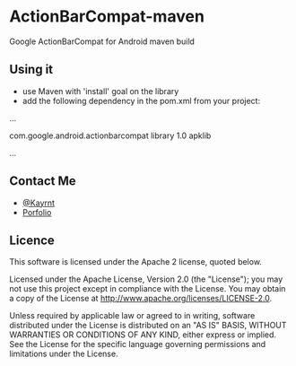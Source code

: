 ActionBarCompat-maven
=====================

Google ActionBarCompat for Android maven build

Using it
--------

* use Maven with 'install' goal on the library
* add the following dependency in the pom.xml from your project:
<dependencies>

...

<dependency>
<groupId>com.google.android.actionbarcompat</groupId>
<artifactId>library</artifactId>
<version>1.0</version>
<type>apklib</type>
</dependency>

...

</dependencies>

Contact Me
--------

* [@Kayrnt](https://twitter.com/Kayrnt)
* [Porfolio](http://www.kayrnt.fr)

Licence
-------

This software is licensed under the Apache 2 license, quoted below.

Licensed under the Apache License, Version 2.0 (the "License"); you may not use this project except in compliance with the License. You may obtain a copy of the License at http://www.apache.org/licenses/LICENSE-2.0.

Unless required by applicable law or agreed to in writing, software distributed under the License is distributed on an "AS IS" BASIS, WITHOUT WARRANTIES OR CONDITIONS OF ANY KIND, either express or implied. See the License for the specific language governing permissions and limitations under the License.
